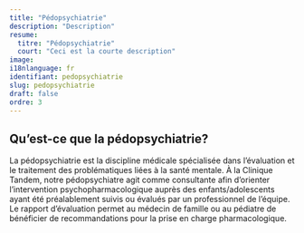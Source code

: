 ```yaml
---
title: "Pédopsychiatrie"
description: "Description"
resume:
  titre: "Pédopsychiatrie"
  court: "Ceci est la courte description"
image:
i18nlanguage: fr
identifiant: pedopsychiatrie
slug: pedopsychiatrie
draft: false
ordre: 3
---
```


## Qu’est-ce que la pédopsychiatrie?
 
La pédopsychiatrie est la discipline médicale spécialisée dans l’évaluation et le traitement des problématiques liées à la santé mentale. À la Clinique Tandem, notre pédopsychiatre agit comme consultante afin d’orienter l’intervention psychopharmacologique auprès des enfants/adolescents ayant été préalablement suivis ou évalués par un professionnel de l’équipe. Le rapport d’évaluation permet au médecin de famille ou au pédiatre de bénéficier de recommandations pour la prise en charge pharmacologique.
